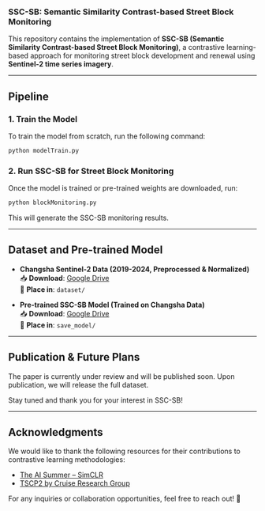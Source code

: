 ### **SSC-SB: Semantic Similarity Contrast-based Street Block Monitoring**  

This repository contains the implementation of **SSC-SB (Semantic Similarity Contrast-based Street Block Monitoring)**, a contrastive learning-based approach for monitoring street block development and renewal using **Sentinel-2 time series imagery**.  

---

## **Pipeline**  

### **1. Train the Model**  
To train the model from scratch, run the following command:  
```bash
python modelTrain.py
```  

### **2. Run SSC-SB for Street Block Monitoring**  
Once the model is trained or pre-trained weights are downloaded, run:  
```bash
python blockMonitoring.py
```  
This will generate the SSC-SB monitoring results.  

---

## **Dataset and Pre-trained Model**  

- **Changsha Sentinel-2 Data (2019-2024, Preprocessed & Normalized)**  
  📥 **Download**: [Google Drive](https://drive.google.com/drive/folders/1hnrXD46nRU7I2mOuMeslfeVpVbHYkG_t?usp=drive_link)  
  📂 **Place in**: `dataset/`  

- **Pre-trained SSC-SB Model (Trained on Changsha Data)**  
  📥 **Download**: [Google Drive](https://drive.google.com/drive/folders/1D_Em8llo4khvGnAi6kWch6oTjN4t9iRP?usp=drive_link)  
  📂 **Place in**: `save_model/`  

---

## **Publication & Future Plans**  

The paper is currently under review and will be published soon. Upon publication, we will release the full dataset.  

Stay tuned and thank you for your interest in SSC-SB!  

---

## **Acknowledgments**  

We would like to thank the following resources for their contributions to contrastive learning methodologies:  

- [The AI Summer – SimCLR](https://theaisummer.com/simclr/)  
- [TSCP2 by Cruise Research Group](https://github.com/cruiseresearchgroup/TSCP2)  

For any inquiries or collaboration opportunities, feel free to reach out! 🚀
